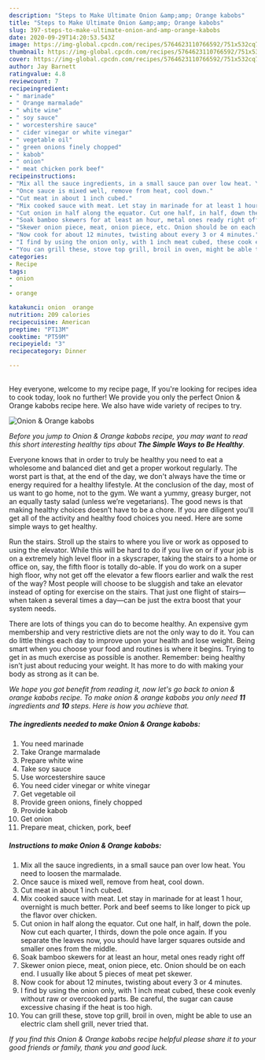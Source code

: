 ```yaml
---
description: "Steps to Make Ultimate Onion &amp;amp; Orange kabobs"
title: "Steps to Make Ultimate Onion &amp;amp; Orange kabobs"
slug: 397-steps-to-make-ultimate-onion-and-amp-orange-kabobs
date: 2020-09-29T14:20:53.543Z
image: https://img-global.cpcdn.com/recipes/5764623110766592/751x532cq70/onion-orange-kabobs-recipe-main-photo.jpg
thumbnail: https://img-global.cpcdn.com/recipes/5764623110766592/751x532cq70/onion-orange-kabobs-recipe-main-photo.jpg
cover: https://img-global.cpcdn.com/recipes/5764623110766592/751x532cq70/onion-orange-kabobs-recipe-main-photo.jpg
author: Jay Barnett
ratingvalue: 4.8
reviewcount: 7
recipeingredient:
- " marinade"
- " Orange marmalade"
- " white wine"
- " soy sauce"
- " worcestershire sauce"
- " cider vinegar or white vinegar"
- " vegetable oil"
- " green onions finely chopped"
- " kabob"
- " onion"
- " meat chicken pork beef"
recipeinstructions:
- "Mix all the sauce ingredients, in a small sauce pan over low heat. You need to loosen the marmalade."
- "Once sauce is mixed well, remove from heat, cool down."
- "Cut meat in about 1 inch cubed."
- "Mix cooked sauce with meat. Let stay in marinade for at least 1 hour, overnight is much better. Pork and beef seems to like longer to pick up the flavor over chicken."
- "Cut onion in half along the equator. Cut one half, in half, down the pole. Now cut each quarter, I thirds, down the pole once again. If you separate the leaves now, you should have larger squares outside and smaller ones from the middle."
- "Soak bamboo skewers for at least an hour, metal ones ready right off"
- "Skewer onion piece, meat, onion piece, etc. Onion should be on each end. I usually like about 5 pieces of meat pet skewer."
- "Now cook for about 12 minutes, twisting about every 3 or 4 minutes."
- "I find by using the onion only, with 1 inch meat cubed, these cook evenly without raw or overcooked parts. Be careful, the sugar can cause excessive chasing if the heat is too high."
- "You can grill these, stove top grill, broil in oven, might be able to use an electric clam shell grill, never tried that."
categories:
- Recipe
tags:
- onion
- 
- orange

katakunci: onion  orange 
nutrition: 209 calories
recipecuisine: American
preptime: "PT13M"
cooktime: "PT59M"
recipeyield: "3"
recipecategory: Dinner

---
```

<br>
Hey everyone, welcome to my recipe page, If you're looking for recipes idea to cook today, look no further! We provide you only the perfect Onion &amp; Orange kabobs recipe here. We also have wide variety of recipes to try.
<br>


![Onion &amp; Orange kabobs](https://img-global.cpcdn.com/recipes/5764623110766592/751x532cq70/onion-orange-kabobs-recipe-main-photo.jpg)

<i>Before you jump to Onion &amp; Orange kabobs recipe, you may want to read this short interesting healthy tips about <strong>The Simple Ways to Be Healthy</strong>.</i>

Everyone knows that in order to truly be healthy you need to eat a wholesome and balanced diet and get a proper workout regularly. The worst part is that, at the end of the day, we don't always have the time or energy required for a healthy lifestyle. At the conclusion of the day, most of us want to go home, not to the gym. We want a yummy, greasy burger, not an equally tasty salad (unless we’re vegetarians). The good news is that making healthy choices doesn’t have to be a chore. If you are diligent you'll get all of the activity and healthy food choices you need. Here are some simple ways to get healthy.

Run the stairs. Stroll up the stairs to where you live or work as opposed to using the elevator. While this will be hard to do if you live on or if your job is on a extremely high level floor in a skyscraper, taking the stairs to a home or office on, say, the fifth floor is totally do-able. If you do work on a super high floor, why not get off the elevator a few floors earlier and walk the rest of the way? Most people will choose to be sluggish and take an elevator instead of opting for exercise on the stairs. That just one flight of stairs—when taken a several times a day—can be just the extra boost that your system needs. 

There are lots of things you can do to become healthy. An expensive gym membership and very restrictive diets are not the only way to do it. You can do little things each day to improve upon your health and lose weight. Being smart when you choose your food and routines is where it begins. Trying to get in as much exercise as possible is another. Remember: being healthy isn’t just about reducing your weight. It has more to do with making your body as strong as it can be. 


<i>We hope you got benefit from reading it, now let's go back to onion &amp; orange kabobs recipe. To make onion &amp; orange kabobs you only need <strong>11</strong> ingredients and <strong>10</strong> steps. Here is how you achieve that.
</i>

##### The ingredients needed to make Onion &amp; Orange kabobs:

1. You need  marinade
1. Take  Orange marmalade
1. Prepare  white wine
1. Take  soy sauce
1. Use  worcestershire sauce
1. You need  cider vinegar or white vinegar
1. Get  vegetable oil
1. Provide  green onions, finely chopped
1. Provide  kabob
1. Get  onion
1. Prepare  meat, chicken, pork, beef


##### Instructions to make Onion &amp; Orange kabobs:

1. Mix all the sauce ingredients, in a small sauce pan over low heat. You need to loosen the marmalade.
1. Once sauce is mixed well, remove from heat, cool down.
1. Cut meat in about 1 inch cubed.
1. Mix cooked sauce with meat. Let stay in marinade for at least 1 hour, overnight is much better. Pork and beef seems to like longer to pick up the flavor over chicken.
1. Cut onion in half along the equator. Cut one half, in half, down the pole. Now cut each quarter, I thirds, down the pole once again. If you separate the leaves now, you should have larger squares outside and smaller ones from the middle.
1. Soak bamboo skewers for at least an hour, metal ones ready right off
1. Skewer onion piece, meat, onion piece, etc. Onion should be on each end. I usually like about 5 pieces of meat pet skewer.
1. Now cook for about 12 minutes, twisting about every 3 or 4 minutes.
1. I find by using the onion only, with 1 inch meat cubed, these cook evenly without raw or overcooked parts. Be careful, the sugar can cause excessive chasing if the heat is too high.
1. You can grill these, stove top grill, broil in oven, might be able to use an electric clam shell grill, never tried that.


<i>If you find this Onion &amp; Orange kabobs recipe helpful please share it to your good friends or family, thank you and good luck.</i>
